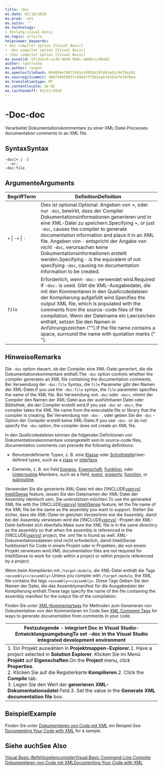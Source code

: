 ```yaml
---
title: -Doc
ms.date: 03/10/2018
ms.prod: .net
ms.suite: ''
ms.technology:
- devlang-visual-basic
ms.topic: article
helpviewer_keywords:
- doc compiler option [Visual Basic]
- -doc compiler option [Visual Basic]
- /doc compiler option [Visual Basic]
ms.assetid: 5fc32ec9-a149-4648-994c-a8d0cccd0a65
author: rpetrusha
ms.author: ronpet
ms.openlocfilehash: 0948b9ef0675541ca595bb297e01e62c9d79a181
ms.sourcegitcommit: 498799639937c89de777361aab74261efe7b79ea
ms.translationtype: MT
ms.contentlocale: de-DE
ms.lasthandoff: 03/22/2018
---
```

# <a name="-doc"></a><span data-ttu-id="fc163-102">-Doc</span><span class="sxs-lookup"><span data-stu-id="fc163-102">-doc</span></span>
<span data-ttu-id="fc163-103">Verarbeitet Dokumentationskommentare zu einer XML-Datei.</span><span class="sxs-lookup"><span data-stu-id="fc163-103">Processes documentation comments to an XML file.</span></span>  
  
## <a name="syntax"></a><span data-ttu-id="fc163-104">Syntax</span><span class="sxs-lookup"><span data-stu-id="fc163-104">Syntax</span></span>  
  
```  
-doc[+ | -]  
' -or-  
-doc:file  
```  
  
## <a name="arguments"></a><span data-ttu-id="fc163-105">Argumente</span><span class="sxs-lookup"><span data-stu-id="fc163-105">Arguments</span></span>  
  
|<span data-ttu-id="fc163-106">Begriff</span><span class="sxs-lookup"><span data-stu-id="fc163-106">Term</span></span>|<span data-ttu-id="fc163-107">Definition</span><span class="sxs-lookup"><span data-stu-id="fc163-107">Definition</span></span>|  
|---|---|  
|<span data-ttu-id="fc163-108">`+` &#124; `-`</span><span class="sxs-lookup"><span data-stu-id="fc163-108">`+` &#124; `-`</span></span>|<span data-ttu-id="fc163-109">Dies ist optional.</span><span class="sxs-lookup"><span data-stu-id="fc163-109">Optional.</span></span> <span data-ttu-id="fc163-110">Angeben von +, oder nur `-doc`, bewirkt, dass der Compiler Dokumentationsinformationen generieren und in eine XML-Datei zu speichern.</span><span class="sxs-lookup"><span data-stu-id="fc163-110">Specifying +, or just `-doc`, causes the compiler to generate documentation information and place it in an XML file.</span></span> <span data-ttu-id="fc163-111">Angeben von `-` entspricht der Angabe von nicht `-doc`, verursachen keine Dokumentationsinformationen erstellt werden.</span><span class="sxs-lookup"><span data-stu-id="fc163-111">Specifying `-` is the equivalent of not specifying `-doc`, causing no documentation information to be created.</span></span>|  
|`file`|<span data-ttu-id="fc163-112">Erforderlich, wenn `-doc:` verwendet wird.</span><span class="sxs-lookup"><span data-stu-id="fc163-112">Required if `-doc:` is used.</span></span> <span data-ttu-id="fc163-113">Gibt die XML-Ausgabedatei, die mit den Kommentaren in den Quellcodedateien der Kompilierung aufgefüllt wird.</span><span class="sxs-lookup"><span data-stu-id="fc163-113">Specifies the output XML file, which is populated with the comments from the source-code files of the compilation.</span></span> <span data-ttu-id="fc163-114">Wenn der Dateiname ein Leerzeichen enthält, setzen Sie den Namen in Anführungszeichen ("").</span><span class="sxs-lookup"><span data-stu-id="fc163-114">If the file name contains a space, surround the name with quotation marks (" ").</span></span>|  
  
## <a name="remarks"></a><span data-ttu-id="fc163-115">Hinweise</span><span class="sxs-lookup"><span data-stu-id="fc163-115">Remarks</span></span>  
 <span data-ttu-id="fc163-116">Die `-doc` option steuert, ob der Compiler eine XML-Datei generiert, die die Dokumentationskommentare enthält.</span><span class="sxs-lookup"><span data-stu-id="fc163-116">The `-doc` option controls whether the compiler generates an XML file containing the documentation comments.</span></span> <span data-ttu-id="fc163-117">Bei Verwendung der `-doc:file` Syntax, die `file` Parameter gibt den Namen der XML-Datei.</span><span class="sxs-lookup"><span data-stu-id="fc163-117">If you use the `-doc:file` syntax, the `file` parameter specifies the name of the XML file.</span></span> <span data-ttu-id="fc163-118">Bei Verwendung von `-doc` oder `-doc+`, nimmt der Compiler den Namen der XML-Datei aus der ausführbaren Datei oder Bibliothek, die der Compiler erstellt wird.</span><span class="sxs-lookup"><span data-stu-id="fc163-118">If you use `-doc` or `-doc+`, the compiler takes the XML file name from the executable file or library that the compiler is creating.</span></span> <span data-ttu-id="fc163-119">Bei Verwendung von `-doc-` , oder geben Sie die `-doc` -Option der Compiler erstellt keine XML-Datei.</span><span class="sxs-lookup"><span data-stu-id="fc163-119">If you use `-doc-` or do not specify the `-doc` option, the compiler does not create an XML file.</span></span>  
  
 <span data-ttu-id="fc163-120">In den Quellcodedateien können die folgenden Definitionen von Dokumentationskommentare vorangestellt sein:</span><span class="sxs-lookup"><span data-stu-id="fc163-120">In source-code files, documentation comments can precede the following definitions:</span></span>  
  
-   <span data-ttu-id="fc163-121">Benutzerdefinierte Typen, z. B. eine [Klasse](../../../visual-basic/language-reference/statements/class-statement.md) oder [Schnittstelle](../../../visual-basic/language-reference/statements/interface-statement.md)</span><span class="sxs-lookup"><span data-stu-id="fc163-121">User-defined types, such as a [class](../../../visual-basic/language-reference/statements/class-statement.md) or [interface](../../../visual-basic/language-reference/statements/interface-statement.md)</span></span>  
  
-   <span data-ttu-id="fc163-122">Elemente, z. B. ein Feld [Ereignis](../../../visual-basic/language-reference/statements/event-statement.md), [Eigenschaft](../../../visual-basic/language-reference/statements/property-statement.md), [Funktion](../../../visual-basic/language-reference/statements/function-statement.md), oder [Unterroutine](../../../visual-basic/language-reference/statements/sub-statement.md).</span><span class="sxs-lookup"><span data-stu-id="fc163-122">Members, such as a field, [event](../../../visual-basic/language-reference/statements/event-statement.md), [property](../../../visual-basic/language-reference/statements/property-statement.md), [function](../../../visual-basic/language-reference/statements/function-statement.md), or [subroutine](../../../visual-basic/language-reference/statements/sub-statement.md).</span></span>  
  
 <span data-ttu-id="fc163-123">Verwenden Sie die generierte XML-Datei mit den [!INCLUDE[vsprvs](~/includes/vsprvs-md.md)] [IntelliSense](/visualstudio/ide/using-intellisense) feature, lassen Sie den Dateinamen der XML-Datei der Assembly identisch sein, Sie unterstützen möchten.</span><span class="sxs-lookup"><span data-stu-id="fc163-123">To use the generated XML file with the [!INCLUDE[vsprvs](~/includes/vsprvs-md.md)] [IntelliSense](/visualstudio/ide/using-intellisense) feature, let the file name of the XML file be the same as the assembly you want to support.</span></span> <span data-ttu-id="fc163-124">Stellen Sie sicher, dass die XML-Datei im gleichen Verzeichnis wie die Assembly, damit bei der Assembly verwiesen wird die [!INCLUDE[vsprvs](~/includes/vsprvs-md.md)] -Projekt die XML-Datei befindet sich ebenfalls.</span><span class="sxs-lookup"><span data-stu-id="fc163-124">Make sure the XML file is in the same directory as the assembly so that when the assembly is referenced in the [!INCLUDE[vsprvs](~/includes/vsprvs-md.md)] project, the .xml file is found as well.</span></span> <span data-ttu-id="fc163-125">XML-Dokumentationsdateien sind nicht erforderlich, damit IntelliSense funktioniert für Code in einem Projekt oder in Projekten, die von einem Projekt verwiesen wird.</span><span class="sxs-lookup"><span data-stu-id="fc163-125">XML documentation files are not required for IntelliSense to work for code within a project or within projects referenced by a project.</span></span>  
  
 <span data-ttu-id="fc163-126">Wenn beim Kompilieren mit `/target:module`, die XML-Datei enthält die Tags `<assembly></assembly>`.</span><span class="sxs-lookup"><span data-stu-id="fc163-126">Unless you compile with `/target:module`, the XML file contains the tags `<assembly></assembly>`.</span></span> <span data-ttu-id="fc163-127">Diese Tags Geben Sie den Namen der Datei, die das Assemblymanifest für die Ausgabedatei der Kompilierung enthält.</span><span class="sxs-lookup"><span data-stu-id="fc163-127">These tags specify the name of the file containing the assembly manifest for the output file of the compilation.</span></span>  
  
 <span data-ttu-id="fc163-128">Finden Sie unter [XML-Kommentartags](../../../visual-basic/language-reference/xmldoc/recommended-xml-tags-for-documentation-comments.md) für Methoden zum Generieren von Dokumentation von den Kommentaren im Code.</span><span class="sxs-lookup"><span data-stu-id="fc163-128">See [XML Comment Tags](../../../visual-basic/language-reference/xmldoc/recommended-xml-tags-for-documentation-comments.md) for ways to generate documentation from comments in your code.</span></span>  
  
|<span data-ttu-id="fc163-129">Festzulegende - integriert Doc in Visual Studio-Entwicklungsumgebung</span><span class="sxs-lookup"><span data-stu-id="fc163-129">To set -doc in the Visual Studio integrated development environment</span></span>|  
|---|  
|<span data-ttu-id="fc163-130">1.  Ein Projekt auswählen in **Projektmappen-Explorer**.</span><span class="sxs-lookup"><span data-stu-id="fc163-130">1.  Have a project selected in **Solution Explorer**.</span></span> <span data-ttu-id="fc163-131">Klicken Sie im Menü **Projekt** auf **Eigenschaften**.</span><span class="sxs-lookup"><span data-stu-id="fc163-131">On the **Project** menu, click **Properties**.</span></span> <br /><span data-ttu-id="fc163-132">2.  Klicken Sie auf die Registerkarte **Kompilieren**.</span><span class="sxs-lookup"><span data-stu-id="fc163-132">2.  Click the **Compile** tab.</span></span><br /><span data-ttu-id="fc163-133">3.  Legen Sie den Wert der **generieren XML-Dokumentationsdatei** Feld.</span><span class="sxs-lookup"><span data-stu-id="fc163-133">3.  Set the value in the **Generate XML documentation file** box.</span></span>|  
  
## <a name="example"></a><span data-ttu-id="fc163-134">Beispiel</span><span class="sxs-lookup"><span data-stu-id="fc163-134">Example</span></span>  
 <span data-ttu-id="fc163-135">Finden Sie unter [Dokumentieren von Code mit XML](../../../visual-basic/programming-guide/program-structure/documenting-your-code-with-xml.md) ein Beispiel.</span><span class="sxs-lookup"><span data-stu-id="fc163-135">See [Documenting Your Code with XML](../../../visual-basic/programming-guide/program-structure/documenting-your-code-with-xml.md) for a sample.</span></span>  
  
## <a name="see-also"></a><span data-ttu-id="fc163-136">Siehe auch</span><span class="sxs-lookup"><span data-stu-id="fc163-136">See Also</span></span>  
 [<span data-ttu-id="fc163-137">Visual Basic-Befehlszeilencompiler</span><span class="sxs-lookup"><span data-stu-id="fc163-137">Visual Basic Command-Line Compiler</span></span>](../../../visual-basic/reference/command-line-compiler/index.md)  
 [<span data-ttu-id="fc163-138">Dokumentieren von Code mit XML</span><span class="sxs-lookup"><span data-stu-id="fc163-138">Documenting Your Code with XML</span></span>](../../../visual-basic/programming-guide/program-structure/documenting-your-code-with-xml.md)

